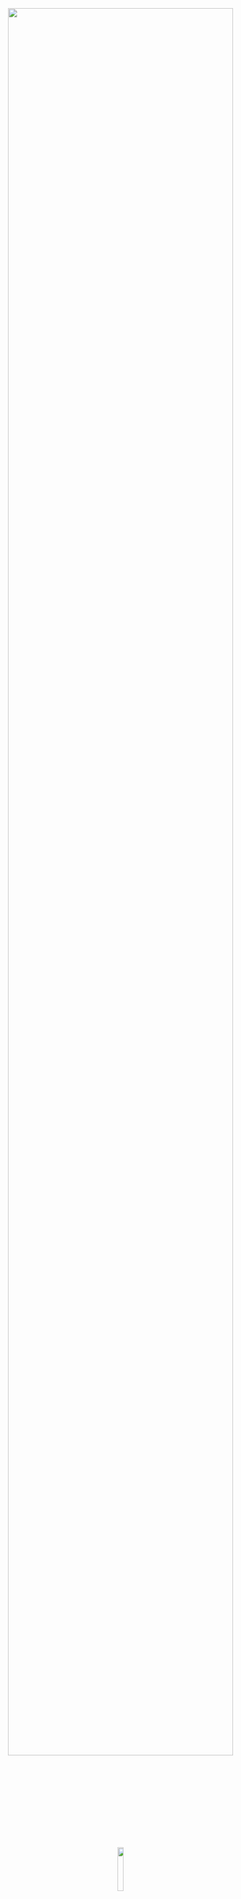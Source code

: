 <div align="center">
<img width=95% src="https://capsule-render.vercel.app/api?type=waving&color=c125ff&height=120&section=header&fontSize=30&fontColor=fff&animation=twinkling&fontAlignY=35"/>
</div>

<div align="center" style="margin-bottom: 100px">
<img width="15%" align="center" src="https://github.com/jessiferreira/jessiferreira/assets/121064773/f906847d-7834-4357-a325-3e02d831125b" /> <br>
<img width="46%" align="center" src="https://github-readme-streak-stats.herokuapp.com?user=jessiferreira&theme=midnight-purple&date_format=M%20j%5B%2C%20Y%5D&mode=weekly" /> <br><br>
<img width="46%" align="center" src="https://github-readme-stats-jessicas-projects-d9accd72.vercel.app/api/top-langs/?username=jessiferreira&show_icons=true&theme=midnight-purple&layout=compact" />

# 

<div align="center">

![Java](https://img.shields.io/badge/java-%23c125ff.svg?style=for-the-badge&logo=openjdk&logoColor=white)&nbsp;
[![IntelliJ IDEA](https://img.shields.io/badge/IntelliJ_IDEA-c125ff?style=for-the-badge&logo=intellij-idea&logoColor=white)](https://www.jetbrains.com/idea/)&nbsp;
[![JavaScript](https://img.shields.io/badge/JavaScript-c125ff?style=for-the-badge&logo=javascript&logoColor=white)](https://developer.mozilla.org/en-US/docs/Web/JavaScript)&nbsp;
[![HTML](https://img.shields.io/badge/HTML5-c125ff?style=for-the-badge&logo=html5&logoColor=white)](https://developer.mozilla.org/en-US/docs/Web/HTML)&nbsp;
[![CSS](https://img.shields.io/badge/CSS-c125ff?style=for-the-badge&logo=css3&logoColor=white)](https://developer.mozilla.org/en-US/docs/Web/CSS)&nbsp;
<br>
[![Visual Studio Code](https://img.shields.io/badge/Visual_Studio_Code-c125ff?style=for-the-badge&logo=visual-studio-code&logoColor=white)](https://code.visualstudio.com/)&nbsp;
[![GitHub](https://img.shields.io/badge/GitHub-c125ff?style=for-the-badge&logo=github&logoColor=white)](https://github.com/)&nbsp;
![Notion](https://img.shields.io/badge/Notion-%23c125ff.svg?style=for-the-badge&logo=notion&logoColor=white)
</div>

<div align="center">
<img width=95% src="https://capsule-render.vercel.app/api?type=waving&color=c125ff&height=120&section=footer"/>
</div>

